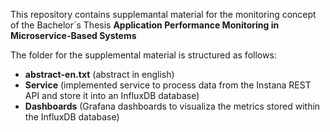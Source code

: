 This repository contains supplemantal material for the monitoring concept of the Bachelor´s Thesis
**Application Performance Monitoring in Microservice-Based Systems**

The folder for the supplemental material is structured as follows:

- **abstract-en.txt** (abstract in english)
- **Service** (implemented service to process data from the Instana REST API and store it into an InfluxDB database)
- **Dashboards** (Grafana dashboards to visualiza the metrics stored within the InfluxDB database)

